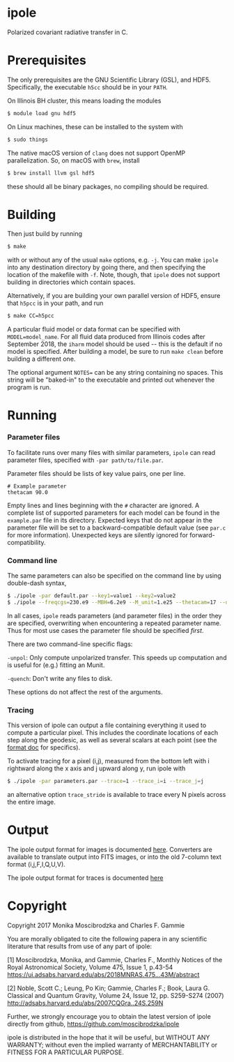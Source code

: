 # ipole
Polarized covariant radiative transfer in C.

# Prerequisites

The only prerequisites are the GNU Scientific Library (GSL), and HDF5. Specifically,
the executable ```h5cc``` should be in your ```PATH```.

On Illinois BH cluster, this means loading the modules
```bash
$ module load gnu hdf5
```

On Linux machines, these can be installed to the system with
```bash
$ sudo things
```

The native macOS version of ```clang``` does not support OpenMP parallelization.  So,
on macOS with ```brew```, install
```bash
$ brew install llvm gsl hdf5
```
these should all be binary packages, no compiling should be required.

# Building

Then just build by running

```bash
$ make
```
with or without any of the usual ```make``` options, e.g. ```-j```.  You can 
make ```ipole``` into any destination directory by going there, and then 
specifying the location of the makefile with ```-f```.  Note, though, that
```ipole``` does not support building in directories which contain spaces.

Alternatively, if you are building your own parallel version of HDF5, ensure that
```h5pcc``` is in your path, and run

```bash
$ make CC=h5pcc
```

A particular fluid model or data format can be specified with
```MODEL=model_name```. For all fluid data produced from Illinois codes after
September 2018, the ```iharm``` model should be used -- this is the default if
no model is specified.  After building a model, be sure to run
```make clean``` before building a different one.

The optional argument ```NOTES=``` can be any string containing no spaces.
This string will be "baked-in" to the executable and printed out whenever the
program is run.

# Running

### Parameter files

To facilitate runs over many files with similar parameters,
```ipole``` can read parameter files, specified with
```-par path/to/file.par```.

Parameter files should be lists of key value pairs, one per line.

```
# Example parameter
thetacam 90.0
```

Empty lines and lines beginning with the ```#``` character are ignored.
A complete list of supported parameters for each model can be found in the
```example.par``` file in its directory. Expected keys
that do not appear in the parameter file will be set to a backward-compatible
default value (see ```par.c``` for more information). Unexpected keys are
silently ignored for forward-compatibility.

### Command line

The same parameters can also be specified on the command line by using
double-dash syntax,

```bash
$ ./ipole -par default.par --key1=value1 --key2=value2
$ ./ipole --freqcgs=230.e9 --MBH=6.2e9 --M_unit=1.e25 --thetacam=17 --dump=/path/to/dump.h5 --outfile=image.h5
```

In all cases, ```ipole``` reads parameters (and parameter files) in the order 
they are specified, overwriting when encountering a repeated parameter name.
Thus for most use cases the parameter file should be specified *first*.

There are two command-line specific flags:

```-unpol```: Only compute unpolarized transfer. This speeds up computation and
is useful for (e.g.) fitting an Munit.

```-quench```: Don't write any files to disk.

These options do not affect the rest of the arguments.

### Tracing

This version of ipole can output a file containing everything it used to compute
a particular pixel.  This includes the coordinate locations of each step along
the geodesic, as well as several scalars at each point (see the
[format doc](https://github.com/AFD-Illinois/docs/wiki/Trace-File-Output-Format)
for specifics).

To activate tracing for a pixel (i,j), measured from the bottom left with i
rightward along the x axis and j upward along y, run ipole with

```bash
$ ./ipole -par parameters.par --trace=1 --trace_i=i --trace_j=j
```

an alternative option ```trace_stride``` is available to trace every N pixels
across the entire image.

# Output

The ipole output format for images is documented
[here](https://github.com/AFD-Illinois/docs/wiki/Image-Format).
Converters are available to translate output into FITS images, or into the old
7-column text format (i,j,F,I,Q,U,V).

The ipole output format for traces is documented
[here](https://github.com/AFD-Illinois/docs/wiki/Trace-File-Output-Format)

# Copyright

Copyright 2017 Monika Moscibrodzka and Charles F. Gammie

You are morally obligated to cite the following papera in any
scientific literature that results from use of any part of ipole:

[1] Moscibrodzka, Monika, and Gammie, Charles F., Monthly Notices of 
the Royal Astronomical Society, Volume 475, Issue 1, p.43-54
    https://ui.adsabs.harvard.edu/abs/2018MNRAS.475...43M/abstract
    
[2] Noble, Scott C.; Leung, Po Kin; Gammie, Charles F.; Book, Laura G. 
    Classical and Quantum Gravity, Volume 24, Issue 12, pp. S259-S274 (2007)
    http://adsabs.harvard.edu/abs/2007CQGra..24S.259N

Further, we strongly encourage you to obtain the latest version of 
ipole directly from github,
https://github.com/moscibrodzka/ipole

ipole is distributed in the hope that it will be useful,
but WITHOUT ANY WARRANTY; without even the implied warranty of
MERCHANTABILITY or FITNESS FOR A PARTICULAR PURPOSE.

